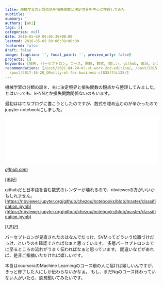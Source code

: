 ```yaml
---
title: 機械学習の分類の話を損失関数と決定境界を中心に整理してみた
subtitle: ''
summary: ''
authors: [aki]
tags: []
categories: null
date: 2016-05-09 00:06:39+00:00
lastmod: 2016-05-09 00:06:39+00:00
featured: false
draft: false
image: {caption: '', focal_point: '', preview_only: false}
projects: []
keywords: [損失, パーセプトロン, コース, 関数, 数式, 嬉しい, github, 追記, レンダー, svm]
recommendations: [/post/2021-04-24-ml-at-work-2nd-edition/, /post/2015-01-11-dockershang-ninbviewerwoli-teteiruby-plus-nyaplotdemiao-itagurahuwogong-you-dekiruyounisitemita/,
  /post/2017-10-20_OReilly-ml-for-business-cf835ff4c128/]
---
```

機械学習の分類の話を、主に決定境界と損失関数の観点から整理してみました。 とはいっても、k-NNとか損失関数関係ないのもいます。

最初ははてなブログに書こうとしたのですが、数式を埋め込むのが辛かったのでjupyter notebookにしました。

<iframe src="//hatenablog-parts.com/embed?url=https%3A%2F%2Fgithub.com%2Fchezou%2Fnotebooks%2Fblob%2Fmaster%2Fclassification.ipynb" title="chezou/notebooks" class="embed-card embed-webcard" scrolling="no" frameborder="0" style="display: block; width: 100%; height: 155px; max-width: 500px; margin: 10px 0px;"></iframe><cite class="hatena-citation"><a href="https://github.com/chezou/notebooks/blob/master/classification.ipynb">github.com</a></cite>

[追記]

githubだと日本語を含む数式のレンダーが壊れるので、nbviewerの方がいいかもしれません。[https://nbviewer.jupyter.org/github/chezou/notebooks/blob/master/classification.ipynb](https://nbviewer.jupyter.org/github/chezou/notebooks/blob/master/classification.ipynb)

[/追記]

パーセプトロンが見直されたのはなんでだっけ、SVMってどういう位置づけだっけ、というのを確認できればなぁと思っています。 多層パーセプトロンまでに至るところの流れがうまく伝わればなぁと思っています。 間違いなどがあれば、是非ご指摘いただければ嬉しいです。

本当はcourseraのMachine Learningのコース前の人に届けば嬉しいんですが、きっと修了した人にしか伝わらないかなぁ。 もし、まだNgのコース終わっていない人がいたら、感想聞いてみたいです。


